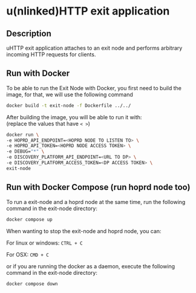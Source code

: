 # u(nlinked)HTTP exit application

## Description

uHTTP exit application attaches to an exit node and performs arbitrary incoming HTTP requests for clients.

## Run with Docker

To be able to run the Exit Node with Docker, you first need to build the image, for that, we will use the following command

```sh
docker build -t exit-node -f Dockerfile ../../
```

After building the image, you will be able to run it with: \
(replace the values that have `< >`)

```sh
docker run \
-e HOPRD_API_ENDPOINT=<HOPRD NODE TO LISTEN TO> \
-e HOPRD_API_TOKEN=<HOPRD NODE ACCESS TOKEN> \
-e DEBUG="*" \
-e DISCOVERY_PLATFORM_API_ENDPOINT=<URL TO DP> \
-e DISCOVERY_PLATFORM_ACCESS_TOKEN=<DP ACCESS TOKEN> \
exit-node
```

## Run with Docker Compose (run hoprd node too)

To run a exit-node and a hoprd node at the same time, run the following command in the exit-node directory:

```sh
docker compose up
```

When wanting to stop the exit-node and hoprd node, you can:

For linux or windows: `CTRL + C`

For OSX: `CMD + C`

or if you are running the docker as a daemon, execute the following command in the exit-node directory:

```sh
docker compose down
```
